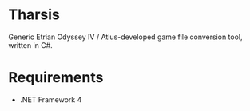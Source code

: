 Tharsis
=======

Generic Etrian Odyssey IV / Atlus-developed game file conversion tool, written in C#.

Requirements
============

* .NET Framework 4
